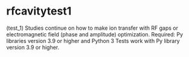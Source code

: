 # rfcavitytest1
(test_1)
Studies continue on how to make ion transfer with RF gaps or electromagnetic field (phase and amplitude) optimization. Required: Py libraries version 3.9 or higher and Python 3 Tests work with Py library version 3.9 or higher.
